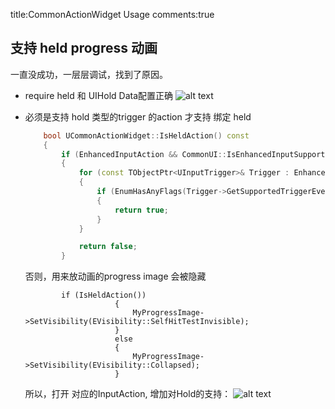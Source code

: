 title:CommonActionWidget Usage
comments:true

## 支持 held progress 动画
一直没成功，一层层调试，找到了原因。

- require held 和  UIHold Data配置正确
    ![alt text](../../assets/images/CommonActionWidget_image.png)
- 必须是支持 hold 类型的trigger 的action 才支持 绑定 held

    ``` cpp
        bool UCommonActionWidget::IsHeldAction() const
        {
            if (EnhancedInputAction && CommonUI::IsEnhancedInputSupportEnabled())
            {
                for (const TObjectPtr<UInputTrigger>& Trigger : EnhancedInputAction->Triggers)
                {
                    if (EnumHasAnyFlags(Trigger->GetSupportedTriggerEvents(), ETriggerEventsSupported::Ongoing))
                    {
                        return true;
                    }
                }

                return false;
            }
    ```
    否则，用来放动画的progress image 会被隐藏
    ```
            if (IsHeldAction())
                        {
                            MyProgressImage->SetVisibility(EVisibility::SelfHitTestInvisible);
                        }
                        else
                        {
                            MyProgressImage->SetVisibility(EVisibility::Collapsed);
                        }
    ```
    所以，打开 对应的InputAction, 增加对Hold的支持：
    ![alt text](../../assets/images/CommonActionWidget_image-1.png)
    